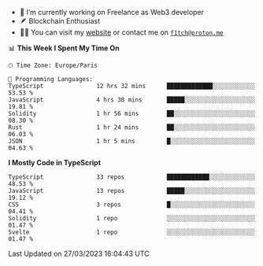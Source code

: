 - 🔭 I’m currently working on Freelance as Web3 developer
- 🪶 Blockchain Enthusiast
- 👨‍💻 You can visit my [website](https://f1tch.xyz) or contact me on [`f1tch@proton.me`](mailto:f1tch@proton.me)

<!--START_SECTION:waka-->
📊 **This Week I Spent My Time On** 

```text
🕑︎ Time Zone: Europe/Paris

💬 Programming Languages: 
TypeScript               12 hrs 32 mins      █████████████░░░░░░░░░░░░   53.53 % 
JavaScript               4 hrs 38 mins       █████░░░░░░░░░░░░░░░░░░░░   19.81 % 
Solidity                 1 hr 56 mins        ██░░░░░░░░░░░░░░░░░░░░░░░   08.30 % 
Rust                     1 hr 24 mins        ██░░░░░░░░░░░░░░░░░░░░░░░   06.03 % 
JSON                     1 hr 5 mins         █░░░░░░░░░░░░░░░░░░░░░░░░   04.63 % 
```

**I Mostly Code in TypeScript** 

```text
TypeScript               33 repos            ████████████░░░░░░░░░░░░░   48.53 % 
JavaScript               13 repos            █████░░░░░░░░░░░░░░░░░░░░   19.12 % 
CSS                      3 repos             █░░░░░░░░░░░░░░░░░░░░░░░░   04.41 % 
Solidity                 1 repo              ░░░░░░░░░░░░░░░░░░░░░░░░░   01.47 % 
Svelte                   1 repo              ░░░░░░░░░░░░░░░░░░░░░░░░░   01.47 % 
```




 Last Updated on 27/03/2023 16:04:43 UTC
<!--END_SECTION:waka-->
